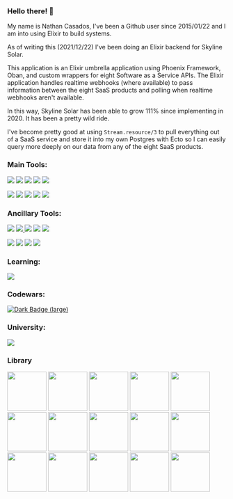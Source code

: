### Hello there! 👋

My name is Nathan Casados, I've been a Github user since 2015/01/22 and I am into using Elixir to build systems.

As of writing this (2021/12/22) I've been doing an Elixir backend for Skyline Solar.

This application is an Elixir umbrella application using Phoenix Framework, Oban, and custom wrappers for eight Software as a Service APIs. The Elixir application handles realtime webhooks (where available) to pass information between the eight SaaS products and polling when realtime webhooks aren't available.

In this way, Skyline Solar has been able to grow 111% since implementing in 2020. It has been a pretty wild ride.

I've become pretty good at using `Stream.resource/3` to pull everything out of a SaaS service and store it into my own Postgres with Ecto so I can easily query more deeply on our data from any of the eight SaaS products.

### Main Tools:

<a id="phoenix_framework_link" href="https://www.phoenixframework.org/"><img id="phoenix_framework" src="https://img.shields.io/badge/phoenix_framework-E95122?style=for-the-badge&logo=phoenix_framework&logoColor=white"></a> <a id="elixir_link" href="https://elixir-lang.org/"><img id="elixir" src="https://img.shields.io/badge/Elixir-4B275F?style=for-the-badge&logo=elixir&logoColor=white"></a> <a id="tailwind_link" href="https://tailwindcss.com/"><img id="tailwindcss" src="https://img.shields.io/badge/Tailwind_CSS-38B2AC?style=for-the-badge&logo=tailwind-css&logoColor=white"></a> <a id="alpinejs_link" href="https://alpinejs.dev/"><img id="alpinejs" src="https://img.shields.io/badge/AlpineJS-8BC0D0?style=for-the-badge&logo=alpine.js&logoColor=black"></a> <a id="liveview_link" href="https://github.com/phoenixframework/phoenix_live_view"><img id="liveview" src="https://img.shields.io/badge/liveview-E95122?style=for-the-badge&logo=liveview&logoColor=white"></a> 

<a id="postgres_link" href="https://www.postgresql.org/"><img id="postgresql" src="https://img.shields.io/badge/PostgreSQL-316192?style=for-the-badge&logo=postgresql&logoColor=white"></a> <a id="visual_studio_code_link" href="https://code.visualstudio.com/"><img id="visual_studio_code" src="https://img.shields.io/badge/Visual_Studio_Code-0078D4?style=for-the-badge&logo=visual%20studio%20code&logoColor=white"></a> <a id="docker_link" href="https://www.docker.com/"><img id="docker" src="https://img.shields.io/badge/Docker-2CA5E0?style=for-the-badge&logo=docker&logoColor=white"></a> <a id="ubuntu_link" href="https://ubuntu.com/"><img id="ubuntu" src="https://img.shields.io/badge/Ubuntu-E95420?style=for-the-badge&logo=ubuntu&logoColor=white"></a> <a id="oban_link" href="https://github.com/sorentwo/oban"><img id="oban" src="https://img.shields.io/badge/oban-186328?style=for-the-badge&logo=oban&logoColor=white"></a> 

### Ancillary Tools:

<a id="gimp_link" href="https://www.gimp.org/"><img id="gimp" src="https://img.shields.io/badge/gimp-5C5543?style=for-the-badge&logo=gimp&logoColor=white"></a> <a id="python_link" href="https://www.python.org/"><img id="python" src="https://img.shields.io/badge/Python-3776AB?style=for-the-badge&logo=python&logoColor=white"> <a id="npm_link" href="https://www.npmjs.com/"><img id="npm" src="https://img.shields.io/badge/npm-CB3837?style=for-the-badge&logo=npm&logoColor=white"></a> <a id="node_link" href="https://nodejs.org/en/"><img id="node.js" src="https://img.shields.io/badge/Node.js-339933?style=for-the-badge&logo=nodedotjs&logoColor=white"></a> <a id="shell_link" href="https://ss64.com/"><img id="shell_script" src="https://img.shields.io/badge/Shell_Script-121011?style=for-the-badge&logo=gnu-bash&logoColor=white"></a> 

<a id="typescript_link" href="https://www.typescriptlang.org/"><img id="typescript" src="https://img.shields.io/badge/TypeScript-007ACC?style=for-the-badge&logo=typescript&logoColor=white"></a> <a id="markdown_link" href="https://www.markdownguide.org/cheat-sheet/"><img id="markdown" src="https://img.shields.io/badge/Markdown-000000?style=for-the-badge&logo=markdown&logoColor=white"></a> <a id="windows_link" href="https://www.microsoft.com/en-us/windows?r=1"><img id="windows" src="https://img.shields.io/badge/Windows-0078D6?style=for-the-badge&logo=windows&logoColor=white"></a> <a id="postman_link" href="https://www.postman.com/"><img id="postman" src="https://img.shields.io/badge/Postman-FF6C37?style=for-the-badge&logo=Postman&logoColor=white"></a> 

### Learning:

<a id="twilio_link" href="https://www.twilio.com/"><img id="twilio" src="https://img.shields.io/badge/Twilio-F22F46?style=for-the-badge&logo=Twilio&logoColor=white"></a> 

### Codewars:

<a href="https://www.codewars.com/users/marth141"><img alt="Dark Badge (large)" class="hidden dark:block" src="https://www.codewars.com/users/marth141/badges/small"></a> 

### University:

<a id="uvu_link" href="https://www.uvu.edu/ist/"><img id="uvu" src="https://img.shields.io/badge/uvu_bachelor:_information_technology:_network_admin_and_cybersecurity-275D38?style=for-the-badge&logo=uvu&logoColor=white"></a> 

### Library

<a><img id="pragmatic_programmer" width="90" src="https://pragprog.com/titles/tpp20/the-pragmatic-programmer-20th-anniversary-edition/tpp20.jpg"></a> <a><img id="programming_elixir" width="90" src="https://pragprog.com/titles/elixir16/programming-elixir-1-6/elixir16.jpg"> <a><img id="programming_ecto" width="90" src="https://pragprog.com/titles/wmecto/programming-ecto/wmecto.jpg"></a> <a><img id="bee_book" width="90" src="https://pragprog.com/titles/jgotp/designing-elixir-systems-with-otp/jgotp.jpg"> <a><img id="programming_phoenix_1_4" width="90" src="https://pragprog.com/titles/phoenix14/programming-phoenix-1-4/phoenix14.jpg"></a> <a><img id="realtime_phoenix" width="90" src="https://pragprog.com/titles/sbsockets/real-time-phoenix/sbsockets.jpg"> <a><img id="adopting_elixir" width="90" src="https://pragprog.com/titles/tvmelixir/adopting-elixir/tvmelixir.jpg"></a> <a><img id="programming_liveview" width="90" src="https://pragprog.com/titles/liveview/programming-phoenix-liveview/liveview.jpg"></a> <a><img id="concurrent_elixir" width="90" src="https://pragprog.com/titles/sgdpelixir/concurrent-data-processing-in-elixir/sgdpelixir.jpg"></a> <a><img id="testing_elixir" width="90" src="https://pragprog.com/titles/lmelixir/testing-elixir/lmelixir.jpg"></a> <a><img id="genetic_algorithms_elixir" width="90" src="https://pragprog.com/titles/smgaelixir/genetic-algorithms-in-elixir/smgaelixir.jpg"></a> <a><img id="a_plus_cert_book" width="90" src="https://images-na.ssl-images-amazon.com/images/I/51rcHcAO6NL._SY445_SX342_QL70_FMwebp_.jpg"></a> <a><img id="computer_networks" width="90" src="https://images-na.ssl-images-amazon.com/images/I/415oSgOwJBL._SX342_SY445_QL70_FMwebp_.jpg"></a> <a><img id="computer_networks" width="90" src="https://images-na.ssl-images-amazon.com/images/I/617tE2KI-7S._SX342_SY445_QL70_FMwebp_.jpg"></a> <a><img id="computer_networks" width="90" src="https://images-na.ssl-images-amazon.com/images/I/51gHtSq3XgL._SX258_BO1,204,203,200_.jpg"></a>